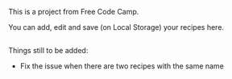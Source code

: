 This is a project from Free Code Camp.

You can add, edit and save (on Local Storage) your recipes here.

##
Things still to be added:

- Fix the issue when there are two recipes with the same name
##